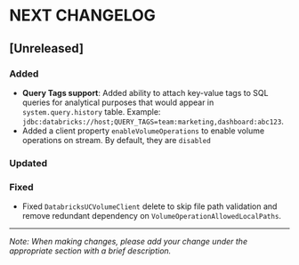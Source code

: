 # NEXT CHANGELOG

## [Unreleased]

### Added
- **Query Tags support**: Added ability to attach key-value tags to SQL queries for analytical purposes that would appear in `system.query.history` table. Example: `jdbc:databricks://host;QUERY_TAGS=team:marketing,dashboard:abc123`. 
- Added a client property `enableVolumeOperations` to enable volume operations on stream. By default, they are `disabled`
### Updated

### Fixed
- Fixed `DatabricksUCVolumeClient` delete to skip file path validation and remove redundant dependency on `VolumeOperationAllowedLocalPaths`.
---
*Note: When making changes, please add your change under the appropriate section with a brief description.* 
